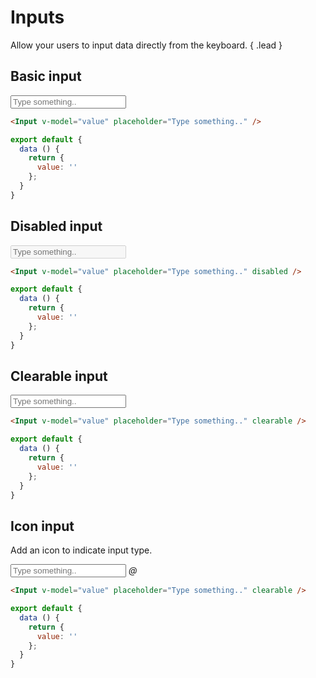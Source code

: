 # Inputs

Allow your users to input data directly from the keyboard. { .lead }

## Basic input

<Input v-model="inputValue" placeholder="Type something.." />

~~~html
<Input v-model="value" placeholder="Type something.." />
~~~

~~~js
export default {
  data () {
    return {
      value: ''
    };
  }
}
~~~

## Disabled input

<Input v-model="disabledInputValue" placeholder="Type something.." disabled />

~~~html
<Input v-model="value" placeholder="Type something.." disabled />
~~~

~~~js
export default {
  data () {
    return {
      value: ''
    };
  }
}
~~~

## Clearable input

<Input v-model="clearableInputValue" placeholder="Type something.." clearable />

~~~html
<Input v-model="value" placeholder="Type something.." clearable />
~~~

~~~js
export default {
  data () {
    return {
      value: ''
    };
  }
}
~~~

## Icon input
Add an icon to indicate input type.

<Input v-model="iconLeftInputValue" placeholder="Type something.." clearable>
    <i slot="prefix" class="form-input-icon">@</i>
</Input>

~~~html
<Input v-model="value" placeholder="Type something.." clearable />
~~~

~~~js
export default {
  data () {
    return {
      value: ''
    };
  }
}
~~~

